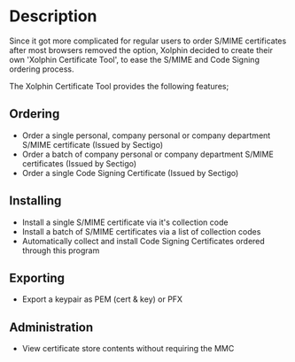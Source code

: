 # Description
Since it got more complicated for regular users to order S/MIME certificates after most browsers removed the <keygen> option, Xolphin decided to create their own 'Xolphin Certificate Tool', to ease the S/MIME and Code Signing ordering process. 

The Xolphin Certificate Tool provides the following features;

## Ordering
- Order a single personal, company personal or company department S/MIME certificate (Issued by Sectigo)
- Order a batch of company personal or company department S/MIME certificates (Issued by Sectigo)
- Order a single Code Signing Certificate (Issued by Sectigo)

## Installing
- Install a single S/MIME certificate via it's collection code
- Install a batch of S/MIME certificates via a list of collection codes
- Automatically collect and install Code Signing Certificates ordered through this program

## Exporting
- Export a keypair as PEM (cert & key) or PFX

## Administration
- View certificate store contents without requiring the MMC